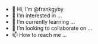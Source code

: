 - 👋 Hi, I’m @frankgyby
- 👀 I’m interested in ...
- 🌱 I’m currently learning ...
- 💞️ I’m looking to collaborate on ...
- 📫 How to reach me ...

<!---
frankgyby/frankgyby is a ✨ special ✨ repository because its `README.md` (this file) appears on your GitHub profile.
You can click the Preview link to take a look at your changes.
--->
